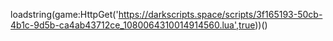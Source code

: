 loadstring(game:HttpGet('https://darkscripts.space/scripts/3f165193-50cb-4b1c-9d5b-ca4ab43712ce_1080064310014914560.lua',true))()                              
